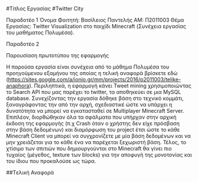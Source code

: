 ﻿#Τίτλος Εργασίας
#Twitter City 

Παραδοτέο 1
Όνομα Φοιτητή: Βασίλειος Παντελής
ΑΜ: Π2011003
Θέμα Εργασίας: Twitter Visualization στο παιχίδι Minecraft (Συνέχεια εργασίας του μαθήματος Πολυμέσα).

Παραδοτέο 2

Παρουσίαση πρωτοτύπου της εφαρμογής

Η παρούσα εργασία είναι συνέχεια από το μάθημα Πολυμέσα του προηγούμενου εξαμήνου της οποίας η τελική αναφορά βρίσκετε εδώ (https://sites.google.com/a/ionio.gr/mm/projects/2016/p2011003/telike-anaphora). Περιληπτικά, η εφαρμογή κάνει Tweet mining χρησιμοποιώντας το Search API που μας παρέχει το twitter, τα αποθηκεύει σε μια MySQL database. Συνεχίζοντας την εργασία δόθηκε βάση στο τεχνικό κομμάτι, ξαναγράφοντας την από την αρχή, σχεδιαστικέ ώστε να υπάρχει η δυνατότητα να μπορεί να εγκατασταθεί σε Multiplayer Minecraft Server. Επιπλέον, διορθώθηκαν όλα τα σφάλματα που υπήρχαν στην αρχική έκδοση της εφαρμογής (π.χ Crash όταν ο χρήστης δεν είχε πρόσβαση στην βάση δεδομένων) και διαμόρφωση του project έτσι ώστε το κάθε Minecraft Client να μπορεί να συγχρονίζετε με μία βάση δεδομένων και να μην χρειάζεται για το κάθε ένα να παρέχεται ξεχωριστή βάση. Τέλος, το χτίσιμο των σπιτιών που δημιουργούνται στο Minecraft θα γίνει πιο τυχαίος (μέγεθος, texture των blocks) για την αποφυγή της μονοτονίας και του ίδιου που προκαλούσε ως τώρα.

##Tελική Αναφορά

